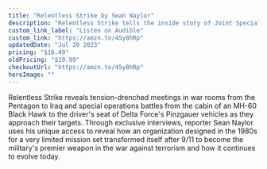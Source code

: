 ```yaml
---
title: "Relentless Strike by Sean Naylor"
description: "Relentless Strike tells the inside story of Joint Special Operations Command, the secret military organization that, during the past decade, has revolutionized counterterrorism, seamlessly fusing intelligence and operational skills to conduct missions that hit the headlines and those that have remained in the shadows - until now. Because JSOC includes the military's most storied special operations units - Delta Force, SEAL Team Six, the 75th Ranger Regiment - as well as America's most secret aviation and intelligence units, this is their story, too. "
custom_link_label: "Listen on Audible"
custom_link: "https://amzn.to/45y8hRp"
updatedDate: "Jul 20 2023"
pricing: "$16.49"
oldPricing: "$19.99"
checkoutUrl: "https://amzn.to/45y8hRp"
heroImage: ""
---
```


Relentless Strike reveals tension-drenched meetings in war rooms from the Pentagon to Iraq and special operations battles from the cabin of an MH-60 Black Hawk to the driver's seat of Delta Force's Pinzgauer vehicles as they approach their targets. Through exclusive interviews, reporter Sean Naylor uses his unique access to reveal how an organization designed in the 1980s for a very limited mission set transformed itself after 9/11 to become the military's premier weapon in the war against terrorism and how it continues to evolve today. 
